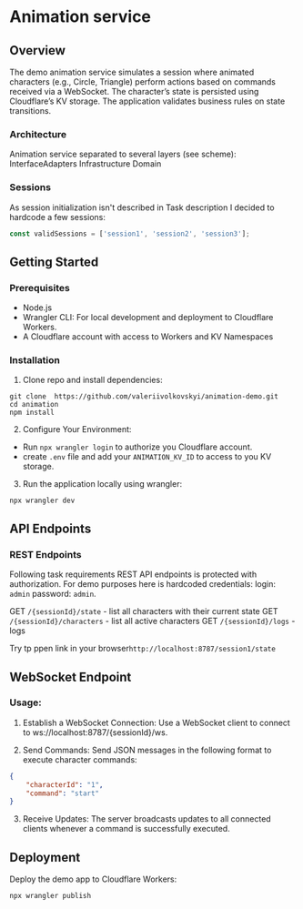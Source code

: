 # Animation service

## Overview

The demo animation service simulates a session where animated characters (e.g., Circle, Triangle)
perform actions based on commands received via a WebSocket. The character’s state is persisted using
Cloudflare’s KV storage. The application validates business rules on state transitions.

### Architecture

Animation service separated to several layers (see scheme):
InterfaceAdapters
Infrastructure
Domain

### Sessions

As session initialization isn't described in Task description I decided to hardcode a few
sessions:

```javascript
const validSessions = ['session1', 'session2', 'session3'];
```

## Getting Started

### Prerequisites

- Node.js
- Wrangler CLI: For local development and deployment to Cloudflare Workers.
- A Cloudflare account with access to Workers and KV Namespaces

### Installation

1. Clone repo and install dependencies:

```
git clone  https://github.com/valeriivolkovskyi/animation-demo.git
cd animation
npm install
```

2. Configure Your Environment:

- Run `npx wrangler login` to authorize you Cloudflare account.
- create `.env` file and add your `ANIMATION_KV_ID` to access to you KV storage.

3. Run the application locally using wrangler:

```
npx wrangler dev
```

## API Endpoints

### REST Endpoints

Following task requirements REST API endpoints is protected with authorization.
For demo purposes here is hardcoded credentials:
login: `admin`
password: `admin`.

GET `/{sessionId}/state` - list all characters with their current state
GET `/{sessionId}/characters` - list all active characters
GET `/{sessionId}/logs` - logs

Try tp ppen link in your browser`http://localhost:8787/session1/state`

## WebSocket Endpoint

### Usage:

1. Establish a WebSocket Connection:
   Use a WebSocket client to connect to ws://localhost:8787/{sessionId}/ws.

2. Send Commands:
   Send JSON messages in the following format to execute character commands:

```json
{
	"characterId": "1",
	"command": "start"
}
```

3. Receive Updates:
   The server broadcasts updates to all connected clients whenever a command is successfully executed.

## Deployment

Deploy the demo app to Cloudflare Workers:

```bash
npx wrangler publish
```
